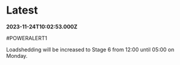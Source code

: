 # Latest

**2023-11-24T10:02:53.000Z**

\#POWERALERT1

Loadshedding will be increased to Stage 6 from 12:00 until 05:00 on Monday.
